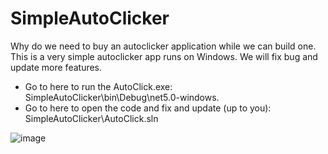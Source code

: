 # SimpleAutoClicker
Why do we need to buy an autoclicker application while we can build one. This is a very simple autoclicker app runs on Windows. We will fix bug and update more features.

- Go to here to run the AutoClick.exe: SimpleAutoClicker\bin\Debug\net5.0-windows.
- Go to here to open the code and fix and update (up to you): SimpleAutoClicker\AutoClick.sln

![image](https://user-images.githubusercontent.com/22828476/116153276-0e0daa00-a6b5-11eb-8e09-ffd42923acdd.png)
